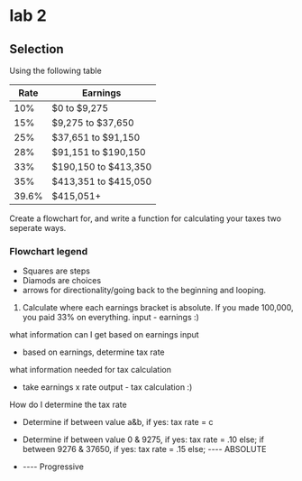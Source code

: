 # lab 2

## Selection

Using the following table

| Rate  | Earnings             |
| ----- | -------------------- |
| 10%   | $0 to $9,275         |
| 15%   | $9,275 to $37,650    |
| 25%   | $37,651 to $91,150   |
| 28%   | $91,151 to $190,150  |
| 33%   | $190,150 to $413,350 |
| 35%   | $413,351 to $415,050 |
| 39.6% | $415,051+            |

Create a flowchart for, and write a function for calculating your taxes two seperate ways.

### Flowchart legend

- Squares are steps
- Diamods are choices
- arrows for directionality/going back to the beginning and looping.

1. Calculate where each earnings bracket is absolute. If you made 100,000, you paid 33% on everything.
input - earnings :)

what information can I get based on earnings input
- based on earnings, determine tax rate


what information needed for tax calculation
- take earnings x rate
output - tax calculation :)


How do I determine the tax rate
- Determine if between value a&b, if yes: tax rate = c

- Determine if between value 0 & 9275, if yes: tax rate = .10 else; if between 9276 & 37650, if yes: tax rate = .15 else; ---- ABSOLUTE

-    ---- Progressive